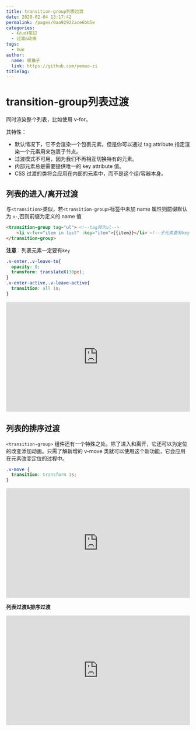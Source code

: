 ```yaml
---
title: transition-group列表过渡
date: 2020-02-04 13:17:42
permalink: /pages/0aa92922ace6bb5e
categories: 
  - 《Vue》笔记
  - 过渡&动画
tags: 
  - Vue
author: 
  name: 夜猫子
  link: https://github.com/yemao-zi
titleTag: 
---
```

# transition-group列表过渡
同时渲染整个列表，比如使用 v-for。

其特性：
- 默认情况下，它不会渲染一个包裹元素，但是你可以通过 tag attribute 指定渲染一个元素用来包裹子节点。
- 过渡模式不可用，因为我们不再相互切换特有的元素。
- 内部元素总是需要提供唯一的 key attribute 值。
- CSS 过渡的类将会应用在内部的元素中，而不是这个组/容器本身。

## 列表的进入/离开过渡

与`<transition>`类似，若`<transition-group>`标签中未加 name 属性则前缀默认为 `v-`,否则前缀为定义的 name 值

```html
<transition-group tag="ul"> <!--tag转为ul-->
    <li v-for="item in list" :key="item">{{item}}</li> <!--子元素要有key-->
</transition-group>
```
**注意**：列表元素一定要有`key`

```css
.v-enter,.v-leave-to{
  opacity: 0;
  transform: translateX(30px);
}
.v-enter-active,.v-leave-active{
  transition: all 1s;
}
```

<iframe height="300" style="width: 100%;" scrolling="no" title="vue列表过渡" src="https://codepen.io/zhushengjie123/embed/rNgJeGJ?default-tab=html%2Cresult" frameborder="no" loading="lazy" allowtransparency="true" allowfullscreen="true">
  See the Pen <a href="https://codepen.io/zhushengjie123/pen/rNgJeGJ">
  vue列表过渡</a> by Dark Cat (<a href="https://codepen.io/zhushengjie123">@zhushengjie123</a>)
  on <a href="https://codepen.io">CodePen</a>.
</iframe>

## 列表的排序过渡
`<transition-group>` 组件还有一个特殊之处。除了进入和离开，它还可以为定位的改变添加动画。只需了解新增的 v-move 类就可以使用这个新功能，它会应用在元素改变定位的过程中。
```css
.v-move {
  transition: transform 1s;
}
```


<iframe height="300" style="width: 100%;" scrolling="no" title="vue列表排序过渡" src="https://codepen.io/zhushengjie123/embed/RwmQaLX?default-tab=html%2Cresult" frameborder="no" loading="lazy" allowtransparency="true" allowfullscreen="true">
  See the Pen <a href="https://codepen.io/zhushengjie123/pen/RwmQaLX">
  vue列表排序过渡</a> by Dark Cat (<a href="https://codepen.io/zhushengjie123">@zhushengjie123</a>)
  on <a href="https://codepen.io">CodePen</a>.
</iframe>

**列表过渡&排序过渡**

<iframe height="300" style="width: 100%;" scrolling="no" title="vue列表过渡&amp;排序过渡" src="https://codepen.io/zhushengjie123/embed/BaeYKmj?default-tab=html%2Cresult" frameborder="no" loading="lazy" allowtransparency="true" allowfullscreen="true">
  See the Pen <a href="https://codepen.io/zhushengjie123/pen/BaeYKmj">
  vue列表过渡&amp;排序过渡</a> by Dark Cat (<a href="https://codepen.io/zhushengjie123">@zhushengjie123</a>)
  on <a href="https://codepen.io">CodePen</a>.
</iframe>